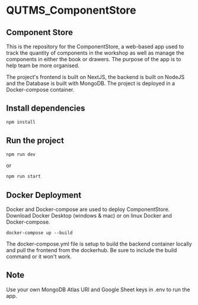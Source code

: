 # QUTMS_ComponentStore

## Component Store
This is the repository for the ComponentStore, a web-based app used to track the quantity of components in the workshop as well as manage the components in either the book or drawers. The purpose of the app is to help team be more organised.

The project's frontend is built on NextJS, the backend is built on NodeJS and the Database is built with MongoDB. The project is deployed in a Docker-compose container.

## Install dependencies
```bash
npm install
```
## Run the project 
```bash
npm run dev
```
or 
```bash
npm run start
```
## Docker Deployment
Docker and Docker-compose are used to deploy ComponentStore. Download Docker Desktop (windows & mac) or on linux Docker and Docker-compose.

```shell
docker-compose up --build
```

The docker-compose.yml file is setup to build the backend container locally and pull the frontend from the dockerhub. Be sure to include the build command or it won't work.

## Note
Use your own MongoDB Atlas URI and Google Sheet keys in .env to run the app.
